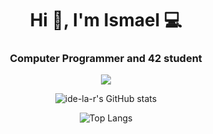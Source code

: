 <h1 align="center">Hi 👋, I'm Ismael 💻</h1>
<h3 align="center">Computer Programmer and 42 student</h3>

<p align="center">
  <a href="#">
    <img src="https://skillicons.dev/icons?i=c,cpp,php,java,git,js,linux,css" />
  </a>
</p>   

<div align="center">

![ide-la-r's GitHub stats](https://github-readme-stats.vercel.app/api?username=ide-la-r&show_icons=true&theme=radical&cache_seconds=1800)

![Top Langs](https://github-readme-stats.vercel.app/api/top-langs/?username=ide-la-r&show_icons=true&theme=radical&cache_seconds=1800)

</div>
